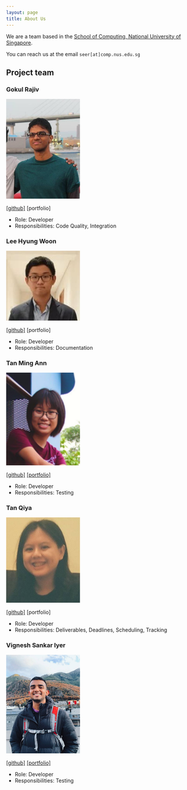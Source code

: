 ```yaml
---
layout: page
title: About Us
---
```


We are a team based in the [School of Computing, National University of Singapore](http://www.comp.nus.edu.sg).

You can reach us at the email `seer[at]comp.nus.edu.sg`

## Project team

### Gokul Rajiv

<img src="images/gok99.png" width="200px">

[[github]](https://github.com/gok99) [portfolio]

* Role: Developer
* Responsibilities: Code Quality, Integration

### Lee Hyung Woon

<img src="images/lhw-1.png" width="200px">

[[github]](https://github.com/lhw-1) [portfolio]

* Role: Developer
* Responsibilities: Documentation

### Tan Ming Ann

<img src="images/skythefire.png" width="200px">

[[github]](https://github.com/skythefire) [[portfolio]](team/skythefire.md)

* Role: Developer
* Responsibilities: Testing

### Tan Qiya

<img src="images/tanqiya.png" width="200px">

[[github]](https://github.com/tanqiya) [portfolio]

* Role: Developer
* Responsibilities: Deliverables, Deadlines, Scheduling, Tracking

### Vignesh Sankar Iyer

<img src="images/vigneshsankariyer1234567890.png" width="200px">

[[github]](https://github.com/vigneshsankariyer1234567890) [[portfolio]](team/vigneshsankariyer1234567890.md)

* Role: Developer
* Responsibilities: Testing
